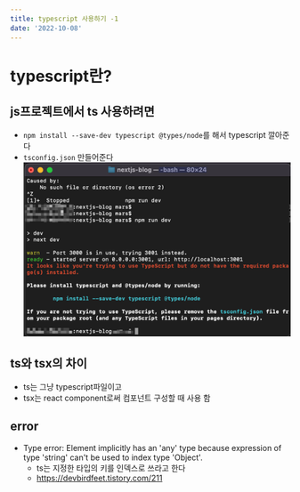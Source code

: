 ```yaml
---
title: typescript 사용하기 -1
date: '2022-10-08'
---
```


# typescript란?

## js프로젝트에서 ts 사용하려면
- ```npm install --save-dev typescript @types/node```를 해서 typescript 깔아준다
- ```tsconfig.json``` 만들어준다
![](.typescript-1_images/bad13907.png)


## ts와 tsx의 차이
- ts는 그냥 typescript파일이고
- tsx는 react component로써 컴포넌트 구성할 때 사용 함

## error
- Type error: Element implicitly has an 'any' type because expression of type 'string' can't be used to index type 'Object'.
  - ts는 지정한 타입의 키를 인덱스로 쓰라고 한다
  - https://devbirdfeet.tistory.com/211